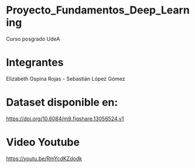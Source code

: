 # Proyecto_Fundamentos_Deep_Learning
Curso posgrado UdeA

# Integrantes
Elizabeth Ospina Rojas - Sebastián López Gómez

# Dataset disponible en:
https://doi.org/10.6084/m9.figshare.13056524.v1

# Video Youtube
https://youtu.be/RmYcdKZdodk

